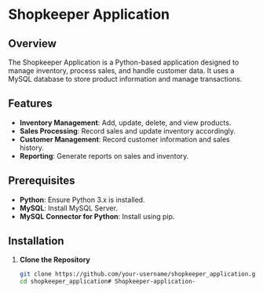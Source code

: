 # Shopkeeper Application

## Overview

The Shopkeeper Application is a Python-based application designed to manage inventory, process sales, and handle customer data. It uses a MySQL database to store product information and manage transactions.

## Features

- **Inventory Management**: Add, update, delete, and view products.
- **Sales Processing**: Record sales and update inventory accordingly.
- **Customer Management**: Record customer information and sales history.
- **Reporting**: Generate reports on sales and inventory.

## Prerequisites

- **Python**: Ensure Python 3.x is installed.
- **MySQL**: Install MySQL Server.
- **MySQL Connector for Python**: Install using pip.

## Installation

1. **Clone the Repository**

   ```bash
   git clone https://github.com/your-username/shopkeeper_application.git
   cd shopkeeper_application# Shopkeeper-application-
